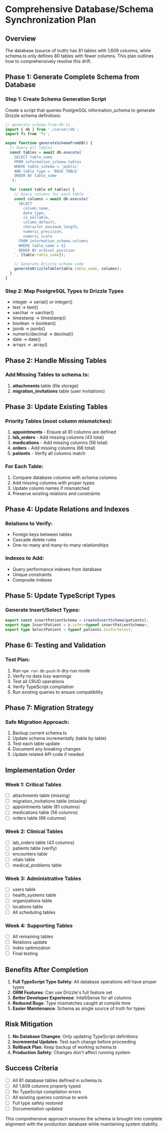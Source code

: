 # Comprehensive Database/Schema Synchronization Plan

## Overview
The database (source of truth) has 81 tables with 1,609 columns, while schema.ts only defines 80 tables with fewer columns. This plan outlines how to comprehensively resolve this drift.

## Phase 1: Generate Complete Schema from Database

### Step 1: Create Schema Generation Script
Create a script that queries PostgreSQL information_schema to generate Drizzle schema definitions:

```typescript
// generate-schema-from-db.ts
import { db } from './server/db';
import fs from 'fs';

async function generateSchemaFromDB() {
  // Query all tables
  const tables = await db.execute(`
    SELECT table_name 
    FROM information_schema.tables 
    WHERE table_schema = 'public' 
    AND table_type = 'BASE TABLE'
    ORDER BY table_name
  `);

  for (const table of tables) {
    // Query columns for each table
    const columns = await db.execute(`
      SELECT 
        column_name,
        data_type,
        is_nullable,
        column_default,
        character_maximum_length,
        numeric_precision,
        numeric_scale
      FROM information_schema.columns
      WHERE table_name = $1
      ORDER BY ordinal_position
    `, [table.table_name]);

    // Generate Drizzle schema code
    generateDrizzleTable(table.table_name, columns);
  }
}
```

### Step 2: Map PostgreSQL Types to Drizzle Types
- integer → serial() or integer()
- text → text()
- varchar → varchar()
- timestamp → timestamp()
- boolean → boolean()
- jsonb → jsonb()
- numeric/decimal → decimal()
- date → date()
- arrays → .array()

## Phase 2: Handle Missing Tables

### Add Missing Tables to schema.ts:
1. **attachments** table (file storage)
2. **migration_invitations** table (user invitations)

## Phase 3: Update Existing Tables

### Priority Tables (most column mismatches):
1. **appointments** - Ensure all 81 columns are defined
2. **lab_orders** - Add missing columns (43 total)
3. **medications** - Add missing columns (56 total)
4. **orders** - Add missing columns (66 total)
5. **patients** - Verify all columns match

### For Each Table:
1. Compare database columns with schema columns
2. Add missing columns with proper types
3. Update column names if mismatched
4. Preserve existing relations and constraints

## Phase 4: Update Relations and Indexes

### Relations to Verify:
- Foreign keys between tables
- Cascade delete rules
- One-to-many and many-to-many relationships

### Indexes to Add:
- Query performance indexes from database
- Unique constraints
- Composite indexes

## Phase 5: Update TypeScript Types

### Generate Insert/Select Types:
```typescript
export const insertPatientSchema = createInsertSchema(patients);
export type InsertPatient = z.infer<typeof insertPatientSchema>;
export type SelectPatient = typeof patients.$inferSelect;
```

## Phase 6: Testing and Validation

### Test Plan:
1. Run `npm run db:push` in dry-run mode
2. Verify no data loss warnings
3. Test all CRUD operations
4. Verify TypeScript compilation
5. Run existing queries to ensure compatibility

## Phase 7: Migration Strategy

### Safe Migration Approach:
1. Backup current schema.ts
2. Update schema incrementally (table by table)
3. Test each table update
4. Document any breaking changes
5. Update related API code if needed

## Implementation Order

### Week 1: Critical Tables
- [ ] attachments table (missing)
- [ ] migration_invitations table (missing)
- [ ] appointments table (81 columns)
- [ ] medications table (56 columns)
- [ ] orders table (66 columns)

### Week 2: Clinical Tables
- [ ] lab_orders table (43 columns)
- [ ] patients table (verify)
- [ ] encounters table
- [ ] vitals table
- [ ] medical_problems table

### Week 3: Administrative Tables
- [ ] users table
- [ ] health_systems table
- [ ] organizations table
- [ ] locations table
- [ ] All scheduling tables

### Week 4: Supporting Tables
- [ ] All remaining tables
- [ ] Relations update
- [ ] Index optimization
- [ ] Final testing

## Benefits After Completion

1. **Full TypeScript Type Safety**: All database operations will have proper types
2. **ORM Features**: Can use Drizzle's full feature set
3. **Better Developer Experience**: IntelliSense for all columns
4. **Reduced Bugs**: Type mismatches caught at compile time
5. **Easier Maintenance**: Schema as single source of truth for types

## Risk Mitigation

1. **No Database Changes**: Only updating TypeScript definitions
2. **Incremental Updates**: Test each change before proceeding
3. **Rollback Plan**: Keep backup of working schema.ts
4. **Production Safety**: Changes don't affect running system

## Success Criteria

- [ ] All 81 database tables defined in schema.ts
- [ ] All 1,609 columns properly typed
- [ ] No TypeScript compilation errors
- [ ] All existing queries continue to work
- [ ] Full type safety restored
- [ ] Documentation updated

This comprehensive approach ensures the schema is brought into complete alignment with the production database while maintaining system stability.